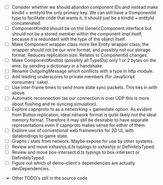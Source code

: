 - [ ] Consider whether we should abandon component IDs and instead make kindId + entityId the only primary key.
      We can still have a ComponentId type to facilitate code that wants it, it should just be a kindId + entityId concatenated.
- [ ] ComponentKindId should be on the GenericComponent interface but should not be a stored member within the component impl itself, because it is redundant with the type of the object itself.
- [ ] Make Component wrapper class more like Entity wrapper class, the wrapper should not be our wire format, and possibly not our storage format. Reduces replication size.
      Relates to ComponentId changes.
- [ ] Make ComponentKindIds (possibly all TypeIDs) only 1 or 2 bytes on the wire, by sending a dictionary in a handshake.
- [ ] Rename OutgoingMessage which conflicts with a type in http module.
- [ ] Add leading underscores to private members (for JavaScript consumers' sake).
- [ ] Use inter-frame times to send more state sync packets. This ties in with above.
- [ ] Automatic reconnection (as our connection is over UDP this is more about flushing and re-syncing simulation).
- [ ] Explore capnproto ts as a networking + gamestate option. As evident from Button replication, ideal network format is quite likely not the ideal memory format.
      Therefore it may still be desirable to have separate representations even if capnproto makes sense for either of them.
- [ ] Explore use of conventional web frameworks for 2D UI, with databindings to game state.
- [ ] Graphs / stats from network. Maybe expose for use by other systems.
- [ ] Review and move xxhashjs.d.ts typings to xxhashjs or DefinitelyTyped.
- [ ] Review and move box-intersect.d.ts typings to box-intersect or DefinitelyTyped.
- [ ] Figure out which of demo-client's dependencies are actually devDependencies.
- Other TODO's still in the source code
